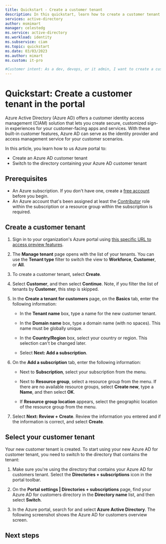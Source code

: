 ```yaml
---
title: Quickstart - Create a customer tenant
description: In this quickstart, learn how to create a customer tenant in the portal. 
services: active-directory
author: msmimart
manager: celestedg
ms.service: active-directory
ms.workload: identity
ms.subservice: ciam
ms.topic: quickstart
ms.date: 03/03/2023
ms.author: mimart
ms.custom: it-pro

#Customer intent: As a dev, devops, or it admin, I want to create a customer tenant in the portal
---
```


# Quickstart: Create a customer tenant in the portal

Azure Active Directory (Azure AD) offers a customer identity access management (CIAM) solution that lets you create secure, customized sign-in experiences for your customer-facing apps and services. With these built-in customer features, Azure AD can serve as the identity provider and access management service for your customer scenarios.

In this article, you learn how to us Azure portal to:

- Create an Azure AD customer tenant
- Switch to the directory containing your Azure AD customer tenant

## Prerequisites

- An Azure subscription. If you don't have one, create a [free account](https://azure.microsoft.com/free/?WT.mc_id=A261C142F) before you begin.
- An Azure account that's been assigned at least the [Contributor](../role-based-access-control/built-in-roles.md) role within the subscription or a resource group within the subscription is required.

## Create a customer tenant

1. Sign in to your organization's Azure portal using [this specific URL to access preview features](https://ms.portal.azure.com/?enableNewTenantCreationUX=true&Microsoft_AAD_B2CAdmin_dc=CPIMEUSSU001-PPE-BL6P&Microsoft_AAD_B2CAdmin_slice=001-001#view/Microsoft_AAD_IAM/DirectorySwitchBlade/subtitle/).

1. The **Manage tenant** page opens with the list of your tenants. You can use the **Tenant type** filter to switch the view to **Workforce**, **Customer**, or **All**.

1. To create a customer tenant, select **Create**.

   <!--[Screenshot that shows how to create a customer tenant.](media/3-create-tenant-create.png)-->

1. Select **Customer**, and then select **Continue**. Note, if you filter the list of tenants by **Customer**, this step is skipped.

   <!--[Screenshot that shows how to select the type of the tenant.](media/4-create-tenant-select-customer1.png)-->

1. In the **Create a tenant for customers** page, on the **Basics** tab, enter the following information:

   - In the **Tenant name** box, type a name for the new customer tenant.

   - In the **Domain name** box, type a domain name (with no spaces). This name must be globally unique.

   - In the **Country/Region** box, select your country or region. This selection can't be changed later.

   - Select **Next: Add a subscription**.  

   <!--[Screenshot that shows the create a tenant for customers basic settings.](media/6-create-tenant-basics.png)-->

1. On the **Add a subscription** tab, enter the following information:

   - Next to **Subscription**, select your subscription from the menu.

   - Next to **Resource group**, select a resource group from the menu. If there are no available resource groups, select **Create new**, type a **Name**, and then select **OK**.

   - If **Resource group location** appears, select the geographic location of the resource group from the menu.

   <!--[Screenshot that shows the create a tenant for customers subscription settings.](media/7-create-tenant-add-subscription1.png)-->

1. Select **Next: Review + Create**. Review the information you entered and if the information is correct, and select **Create**.

## Select your customer tenant

Your new customer tenant is created. To start using your new Azure AD for customer tenant, you need to switch to the directory that contains the tenant: 

1. Make sure you're using the directory that contains your Azure AD for customers tenant. Select the **Directories + subscriptions** icon in the portal toolbar.
    
   <!--  ![Screenshot that shows how to switch tenants.](media/7-select-new-tenant.png)-->

1. On the **Portal settings | Directories + subscriptions** page, find your Azure AD for customers directory in the **Directory name** list, and then select **Switch**. 
1. In the Azure portal, search for and select **Azure Active Directory**. The following screenshot shows the Azure AD for customers overview screen.

   <!--[Screenshot that shows the customer tenant overview page.](media/7-create-tenant-overview.png)-->

## Next steps
